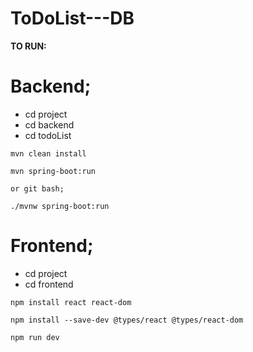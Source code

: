 # ToDoList---DB

**TO RUN:**

#    Backend;

-    cd project
-    cd backend
-    cd todoList

    mvn clean install

    mvn spring-boot:run

    or git bash;

    ./mvnw spring-boot:run


#    Frontend;

-    cd project
-    cd frontend

    npm install react react-dom

    npm install --save-dev @types/react @types/react-dom

    npm run dev
